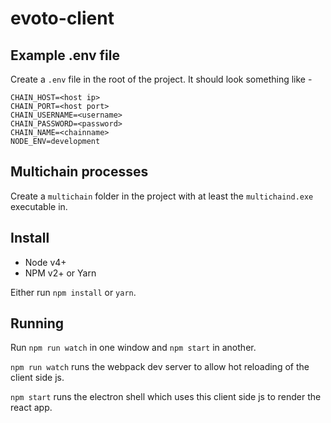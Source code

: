 # evoto-client

## Example .env file
Create a `.env` file in the root of the project. It should look something like - 
```
CHAIN_HOST=<host ip>
CHAIN_PORT=<host port>
CHAIN_USERNAME=<username>
CHAIN_PASSWORD=<password>
CHAIN_NAME=<chainname>
NODE_ENV=development
```

## Multichain processes
Create a `multichain` folder in the project with at least the `multichaind.exe` executable in.

## Install
- Node v4+
- NPM v2+ or Yarn

Either run `npm install` or `yarn`.

## Running
Run `npm run watch` in one window and `npm start` in another.

`npm run watch` runs the webpack dev server to allow hot reloading of the client side js.

`npm start` runs the electron shell which uses this client side js to render the react app.
